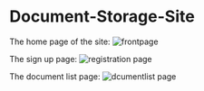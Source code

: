 # Document-Storage-Site

The home page of the site: ![frontpage](https://user-images.githubusercontent.com/55988094/111070890-a7994780-84cb-11eb-8b6e-e32db6bbff89.PNG)


The sign up page: ![registration page](https://user-images.githubusercontent.com/55988094/111070916-c0096200-84cb-11eb-8f2c-fe99c101f9e2.PNG)


The document list page: ![dcumentlist page](https://user-images.githubusercontent.com/55988094/111070925-c992ca00-84cb-11eb-8dfd-225099e6a46d.PNG)
